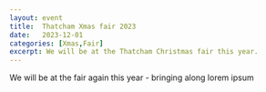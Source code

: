 ```yaml
---
layout: event
title:  Thatcham Xmas fair 2023
date:   2023-12-01
categories: [Xmas,Fair]
excerpt: We will be at the Thatcham Christmas fair this year.
---
```


We will be at the fair again this year - bringing along lorem ipsum